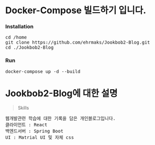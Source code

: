 # Docker-Compose 빌드하기 입니다.
### Installation
<pre>
cd /home
git clone https://github.com/ehrmaks/Jookbob2-Blog.git
cd ./Jookbob2-Blog
</pre>

### Run
<pre>
docker-compose up -d --build
</pre>
# Jookbob2-Blog에 대한 설명
> Skills
<pre>
웹개발관련 학습에 대한 기록을 담은 개인블로그입니다.
클라이언트 : React
백엔드서버 : Spring Boot
UI : Matrial UI 및 자체 css
</pre>
